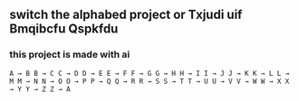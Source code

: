 ## switch the alphabed project or Txjudi uif Bmqibcfu Qspkfdu

### this project is made with ai


```
A → B B → C C → D D → E E → F F → G G → H H → I I → J J → K K → L L → M M → N N → O O → P P → Q Q → R R → S S → T T → U U → V V → W W → X X → Y Y → Z Z → A
```
